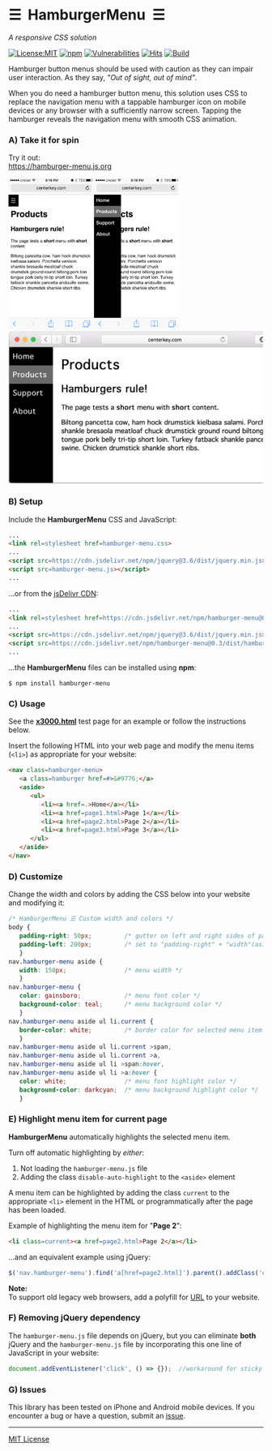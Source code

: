 # &#9776;&nbsp; HamburgerMenu &nbsp;&#9776;
_A responsive CSS solution_

[![License:MIT](https://img.shields.io/badge/License-MIT-blue.svg)](https://github.com/center-key/hamburger-menu/blob/main/LICENSE.txt)
[![npm](https://img.shields.io/npm/v/hamburger-menu.svg)](https://www.npmjs.com/package/hamburger-menu)
[![Vulnerabilities](https://snyk.io/test/github/center-key/hamburger-menu/badge.svg)](https://snyk.io/test/github/center-key/hamburger-menu)
[![Hits](https://data.jsdelivr.com/v1/package/npm/hamburger-menu/badge?style=rounded)](https://www.jsdelivr.com/package/npm/hamburger-menu)
[![Build](https://github.com/center-key/hamburger-menu/workflows/build/badge.svg)](https://github.com/center-key/hamburger-menu/actions?query=workflow%3Abuild)

Hamburger button menus should be used with caution as they can impair user interaction.
As they say, *"Out of sight, out of mind"*.

When you do need a hamburger button menu, this solution uses CSS to replace the navigation menu
with a tappable hamburger icon on mobile devices or any browser with a sufficiently narrow screen.
Tapping the hamburger reveals the navigation menu with smooth CSS animation.

### A) Take it for spin
Try it out:<br>
https://hamburger-menu.js.org

<kbd><img src=https://raw.githubusercontent.com/center-key/hamburger-menu/main/screenshots/mobile-hamburger.png height=300 alt=screenshot align=left></kbd>
<kbd><img src=https://raw.githubusercontent.com/center-key/hamburger-menu/main/screenshots/mobile-menu.png      height=300 alt=screenshot></kbd>
<kbd><img src=https://raw.githubusercontent.com/center-key/hamburger-menu/main/screenshots/desktop-menu.png     height=300 alt=screenshot></kbd>

### B) Setup
Include the **HamburgerMenu** CSS and JavaScript:
```html
...
<link rel=stylesheet href=hamburger-menu.css>
...
<script src=https://cdn.jsdelivr.net/npm/jquery@3.6/dist/jquery.min.js></script>
<script src=hamburger-menu.js></script>
...
```
...or from the [jsDelivr CDN](https://www.jsdelivr.com/package/npm/hamburger-menu):
```html
...
<link rel=stylesheet href=https://cdn.jsdelivr.net/npm/hamburger-menu@0.3/dist/hamburger-menu.min.css>
...
<script src=https://cdn.jsdelivr.net/npm/jquery@3.6/dist/jquery.min.js></script>
<script src=https://cdn.jsdelivr.net/npm/hamburger-menu@0.3/dist/hamburger-menu.min.js></script>
...
```

...the **HamburgerMenu** files can be installed using **npm**:
```terminal
$ npm install hamburger-menu
```

### C) Usage
See the
[**x3000.html**](https://github.com/center-key/hamburger-menu/blob/main/spec/multipage/products/x3000.html)
test page for an example or follow the instructions below.

Insert the following HTML into your web page and modify the menu items (`<li>`) as appropriate
for your website:
```html
<nav class=hamburger-menu>
   <a class=hamburger href=#>&#9776;</a>
   <aside>
      <ul>
         <li><a href=.>Home</a></li>
         <li><a href=page1.html>Page 1</a></li>
         <li><a href=page2.html>Page 2</a></li>
         <li><a href=page3.html>Page 3</a></li>
      </ul>
   </aside>
</nav>
````

### D) Customize
Change the width and colors by adding the CSS below into your website and modifying it:
```css
/* HamburgerMenu ☰ Custom width and colors */
body {
   padding-right: 50px;         /* gutter on left and right sides of page */
   padding-left: 200px;         /* set to "padding-right" + "width"(aside) */
   }
nav.hamburger-menu aside {
   width: 150px;                /* menu width */
   }
nav.hamburger-menu {
   color: gainsboro;            /* menu font color */
   background-color: teal;      /* menu background color */
   }
nav.hamburger-menu aside ul li.current {
   border-color: white;         /* border color for selected menu item */
   }
nav.hamburger-menu aside ul li.current >span,
nav.hamburger-menu aside ul li.current >a,
nav.hamburger-menu aside ul li >span:hover,
nav.hamburger-menu aside ul li >a:hover {
   color: white;                /* menu font highlight color */
   background-color: darkcyan;  /* menu background highlight color */
   }
```

### E) Highlight menu item for current page
**HamburgerMenu** automatically highlights the selected menu item.

Turn off automatic highlighting by *either*:
1. Not loading the `hamburger-menu.js` file
1. Adding the class `disable-auto-highlight` to the `<aside>` element

A menu item can be highlighted by adding the class `current` to the appropriate `<li>` element in
the HTML or programmatically after the page has been loaded.

Example of highlighting the menu item for "**Page 2**":
```html
<li class=current><a href=page2.html>Page 2</a></li>
````

...and an equivalent example using jQuery:
```javascript
$('nav.hamburger-menu').find('a[href=page2.html]').parent().addClass('current');
````

**Note:**<br>
To support old legacy web browsers, add a polyfill for
[URL](https://www.npmjs.com/package/url-polyfill)
to your website.

### F) Removing jQuery dependency
The `hamburger-menu.js` file depends on jQuery, but you can eliminate **both** jQuery
and the `hamburger-menu.js` file by incorporating this one line of JavaScript in your website:
```javascript
document.addEventListener('click', () => {});  //workaround for sticky hover on mobile
```

### G) Issues
This library has been tested on iPhone and Android mobile devices.
If you encounter a bug or have a question, submit an
[issue](https://github.com/center-key/hamburger-menu/issues).

---
[MIT License](LICENSE.txt)
